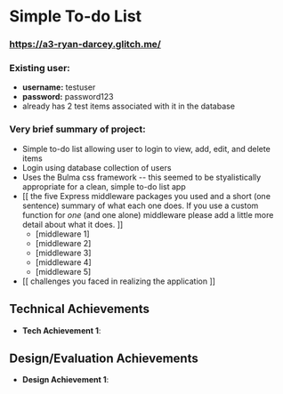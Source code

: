 # Simple To-do List

### https://a3-ryan-darcey.glitch.me/

### Existing user:
- **username:** testuser
- **password:** password123
- already has 2 test items associated with it in the database

### Very brief summary of project:

- Simple to-do list allowing user to login to view, add, edit, and delete items
- Login using database collection of users
- Uses the Bulma css framework -- this seemed to be styalistically appropriate for a clean, simple to-do list app
- [[ the five Express middleware packages you used and a short (one sentence) summary of what each one does. If you use a custom function for *one* (and one alone) middleware please add a little more detail about what it does. ]]
  - [middleware 1]
  - [middleware 2]
  - [middleware 3]
  - [middleware 4]
  - [middleware 5]
- [[ challenges you faced in realizing the application ]]

## Technical Achievements

- **Tech Achievement 1**: 

## Design/Evaluation Achievements

- **Design Achievement 1**: 
